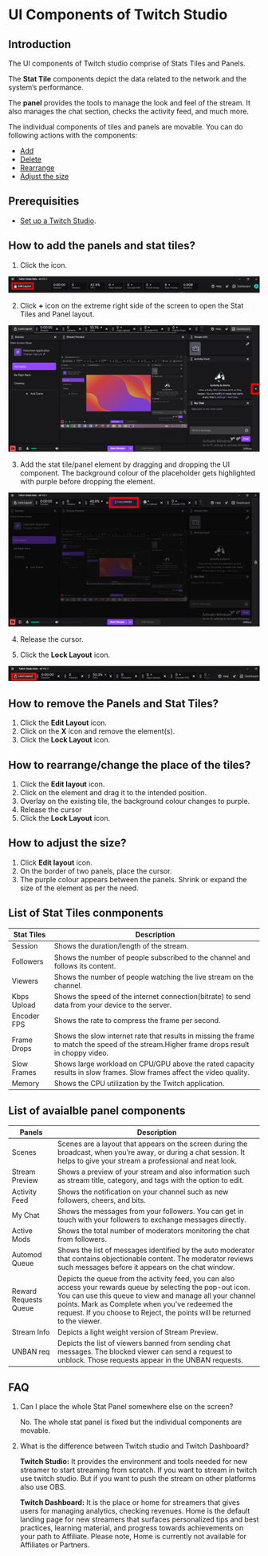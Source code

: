 # UI Components of Twitch Studio

## Introduction
The UI components of Twitch studio comprise of Stats Tiles and Panels. 

The **Stat Tile** components depict the data related to the network and the system’s performance.

The **panel** provides the tools to manage the look and feel of the stream. It also manages the chat section, checks the activity feed, and much more.

The individual components of tiles and panels are movable. You can do following actions with the components:
* [Add](https://github.com/akshayakolay/Portfolio/edit/main/Reference%20Guides/UI%20components%20of%20Twitch%20Studio.md#how-to-add-the-panels-and-stat-tiles)
* [Delete](https://github.com/akshayakolay/Portfolio/edit/main/Reference%20Guides/UI%20components%20of%20Twitch%20Studio.md#how-to-remove-the-panels-and-stat-tiles)
* [Rearrange](https://github.com/akshayakolay/Portfolio/edit/main/Reference%20Guides/UI%20components%20of%20Twitch%20Studio.md#how-to-rearrangechange-the-place-of-the-tiles)
* [Adjust the size](https://github.com/akshayakolay/Portfolio/edit/main/Reference%20Guides/UI%20components%20of%20Twitch%20Studio.md#how-to-adjust-the-size)

## Prerequisities
* [Set up a Twitch Studio](https://github.com/akshayakolay/Portfolio/blob/main/Tutorials/Set%20up%20your%20Twitch%20Studio.md#steps-to-set-up-the-studio).

## How to add the panels and stat tiles?
1) Click the icon.

![**Edit Layout**](https://github.com/akshayakolay/Portfolio/blob/main/Reference%20Guides/edit%20layout%20window.png)

2) Click **+** icon on the extreme right side of the screen to open the Stat Tiles and Panel layout.

![layout open](https://github.com/akshayakolay/Portfolio/blob/main/Reference%20Guides/layout%20open.png)


3) Add the stat tile/panel element by dragging and dropping the UI component. The background colour of the placeholder gets highlighted with purple before dropping the   element. 

![purple highlight](https://github.com/akshayakolay/Portfolio/blob/main/Reference%20Guides/purple%20highlight.png)

4) Release the cursor.

5) Click the **Lock Layout** icon.

![lock layout](https://github.com/akshayakolay/Portfolio/blob/main/Reference%20Guides/lock%20layout.png)

## How to remove the Panels and Stat Tiles?
1) Click the **Edit Layout** icon.
2) Click on the **X** icon and remove the element(s).
3) Click the **Lock Layout** icon.

## How to rearrange/change the place of the tiles?
1) Click the **Edit layout** icon.
2) Click on the element and drag it to the intended position.
3) Overlay on the existing tile, the background colour changes to purple.
4) Release the cursor
5) Click the **Lock Layout** icon.

## How to adjust the size?
1) Click **Edit layout** icon.
2) On the border of two panels,  place the cursor.
3) The purple colour appears between the panels. Shrink or expand the size of the element as per the need.

## List of Stat Tiles conmponents
|Stat Tiles|Description|
|----------|-----------| 
|Session|Shows the duration/length of the stream.|
|Followers|Shows the number of people subscribed to the channel and follows its content.|
|Viewers|Shows the number of people watching the live stream on the channel.|
|Kbps Upload|Shows the speed of the internet connection(bitrate) to send data from your device to the server.|
|Encoder FPS|Shows the rate to compress the frame per second.|
|Frame Drops|Shows the slow internet rate that results in missing the frame to match the speed of the stream.Higher frame drops result in choppy video.|
|Slow Frames|Shows large workload on CPU/GPU above the rated capacity results in slow frames. Slow frames affect the video quality.|
|Memory|Shows the CPU utilization by the Twitch application.|

## List of avaialble panel components
|Panels|Description|
|------|-----------|
|Scenes|Scenes are a layout that appears on the screen during the broadcast, when you’re away, or during a chat session. It helps to give your stream a professional and neat look.|
|Stream Preview|Shows a preview of your stream and also information such as stream title, category, and tags with the option to edit.|
|Activity Feed|Shows the notification on your channel such as new followers, cheers, and bits.|
|My Chat|Shows the messages from your followers. You can get in touch with your followers to exchange messages directly.|
|Active Mods|Shows the total number of moderators monitoring the chat from followers.|
|Automod Queue|Shows the list of messages identified by the auto moderator that contains objectionable content. The moderator reviews such messages before it appears on the chat window.|
|Reward Requests Queue|Depicts the queue from the activity feed, you can also access your rewards queue by selecting the pop-out icon. You can use this queue to view and manage all your channel points. Mark as Complete when you've redeemed the request. If you choose to Reject, the points will be returned to the viewer.|
|Stream Info|Depicts a light weight version of Stream Preview.|
|UNBAN req|Depicts the list of viewers banned from sending chat messages. The blocked viewer can send a request to unblock. Those requests appear in the UNBAN requests.|

## FAQ
1) Can I place the whole Stat Panel somewhere else on the screen?

   No. The whole stat panel is fixed but the individual components are movable.
   
2) What is the difference between Twitch studio and Twitch Dashboard?

   **Twitch Studio:** It provides the environment and tools needed for new streamer to start streaming from scratch. If you want to stream in twitch use twitch studio.   But if you want to push the stream on other platforms also use OBS.

   **Twitch Dashboard:** It is the place or home for streamers that gives users for managing analytics, checking revenues. 
      Home is the default landing page for new streamers that surfaces personalized tips and best practices, learning material, and progress towards achievements on your path to Affiliate. Please note, Home is currently not available for Affiliates or Partners.

   
   
  










